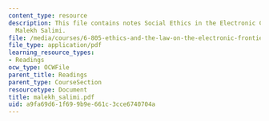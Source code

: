 ```yaml
---
content_type: resource
description: This file contains notes Social Ethics in the Electronic Community by
  Malekh Salimi.
file: /media/courses/6-805-ethics-and-the-law-on-the-electronic-frontier-fall-2005/a9fa69d61f699b9e661c3cce6740704a_malekh_salimi.pdf
file_type: application/pdf
learning_resource_types:
- Readings
ocw_type: OCWFile
parent_title: Readings
parent_type: CourseSection
resourcetype: Document
title: malekh_salimi.pdf
uid: a9fa69d6-1f69-9b9e-661c-3cce6740704a
---
```

